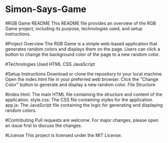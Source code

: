 # Simon-Says-Game

#RGB Game README
This README file provides an overview of the RGB Game project, including its purpose, technologies used, and setup instructions.

#Project Overview
The RGB Game is a simple web-based application that generates random colors and displays them on the page. Users can click a button to change the background color of the page to a new random color.

#Technologies Used
HTML
CSS
JavaScript

#Setup Instructions
Download or clone the repository to your local machine.
Open the index.html file in your preferred web browser.
Click the "Change Color" button to generate and display a new random color.
File Structure

#index.html: The main HTML file containing the structure and content of the application.
style.css: The CSS file containing styles for the application.
app.js: The JavaScript file containing the logic for generating and displaying random colors.

#Contributing
Pull requests are welcome. For major changes, please open an issue first to discuss the changes.

#License
This project is licensed under the MIT License.



